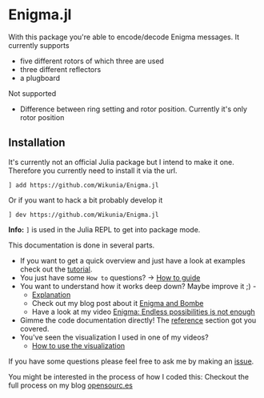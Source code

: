 # Enigma.jl

With this package you're able to encode/decode Enigma messages. It currently supports
- five different rotors of which three are used
- three different reflectors
- a plugboard

Not supported
- Difference between ring setting and rotor position. Currently it's only rotor position

## Installation

It's currently not an official Julia package but I intend to make it one. Therefore you currently need to
install it via the url.

```
] add https://github.com/Wikunia/Enigma.jl
```

Or if you want to hack a bit probably develop it

```
] dev https://github.com/Wikunia/Enigma.jl
```

**Info:** `]` is used in the Julia REPL to get into package mode.

This documentation is done in several parts.

- If you want to get a quick overview and just have a look at examples check out the [tutorial](tutorial.md).
- You just have some `How to` questions? -> [How to guide](how_to.md)
- You want to understand how it works deep down? Maybe improve it ;) -
  -  [Explanation](explanation.md)
  -  Check out my blog post about it [Enigma and Bombe](https://opensourc.es/blog/enigma-and-bombe)
  -  Have a look at my video [Enigma: Endless possibilities is not enough](https://youtu.be/4cf7dc_8u44)
- Gimme the code documentation directly! The [reference](reference.md) section got you covered.
- You've seen the visualization I used in one of my videos?
  - [How to use the visualization](p5js.md)

If you have some questions please feel free to ask me by making an [issue](https://github.com/Wikunia/Enigma.jl/issues).

You might be interested in the process of how I coded this: Checkout the full process on my blog [opensourc.es](https://opensourc.es/blog/enigma-and-bombe)